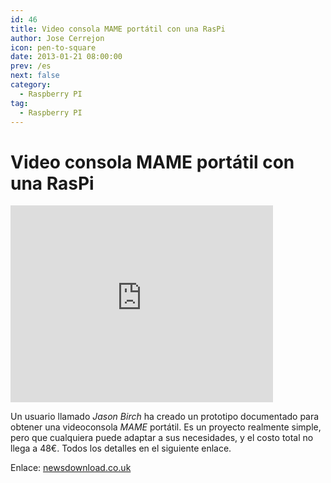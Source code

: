 ```yaml
---
id: 46
title: Video consola MAME portátil con una RasPi
author: Jose Cerrejon
icon: pen-to-square
date: 2013-01-21 08:00:00
prev: /es
next: false
category:
  - Raspberry PI
tag:
  - Raspberry PI
---
```


# Video consola MAME portátil con una RasPi

<iframe width="420" height="315" src="http://www.youtube.com/embed/zHf1zekGfaE" frameborder="0" allowfullscreen></iframe>

Un usuario llamado *Jason Birch* ha creado un prototipo documentado para obtener una videoconsola *MAME* portátil. Es un proyecto realmente simple, pero que cualquiera puede adaptar a sus necesidades, y el costo total no llega a 48€. Todos los detalles en el siguiente enlace.

Enlace: [newsdownload.co.uk](http://www.newsdownload.co.uk/pages/RPiMameHandHeld.html)